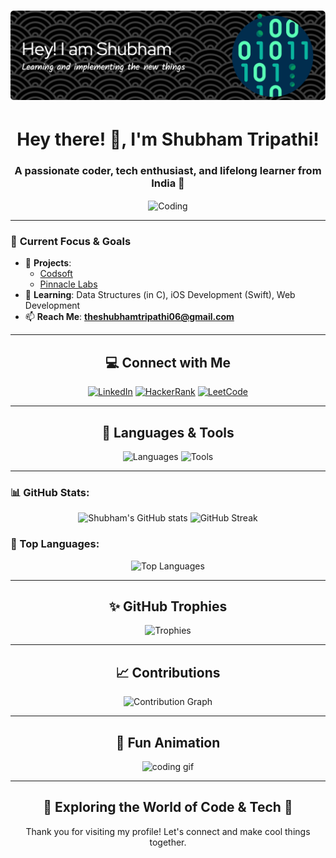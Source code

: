 <h1 align="center">
  <img src="https://github.com/theshubhamtripathi/theshubhamtripathi/blob/main/github-header-image.png?raw=true"/>
</h1>

<h1 align="center">Hey there! 👋, I'm Shubham Tripathi!</h1>
<h3 align="center">A passionate coder, tech enthusiast, and lifelong learner from India 🚀</h3>

<div align="center">
  <img align="center" alt="Coding" width="700" src="https://user-images.githubusercontent.com/74038190/239249287-cb9f3ad6-7903-4905-9a66-d451f9b49ad9.gif">
</div>

---

### 🌱 **Current Focus & Goals**
- 🔭 **Projects**: 
  - [Codsoft](https://github.com/theshubhamtripathi/CODSOFT)
  - [Pinnacle Labs](https://github.com/theshubhamtripathi/PINNACLE-LABS)
- 🌱 **Learning**: Data Structures (in C), iOS Development (Swift), Web Development
- 📫 **Reach Me**: **theshubhamtripathi06@gmail.com**

---

<h2 align="center">💻 Connect with Me</h2>
<p align="center">
  <a href="http://www.linkedin.com/in/theshubhamtripathi" target="blank"><img src="https://img.shields.io/badge/LinkedIn-%230077B5.svg?style=for-the-badge&logo=linkedin&logoColor=white" alt="LinkedIn"/></a>
  <a href="https://www.hackerrank.com/@theshubhamtripa1" target="blank"><img src="https://img.shields.io/badge/HackerRank-%232EC866.svg?style=for-the-badge&logo=hackerrank&logoColor=white" alt="HackerRank"/></a>
  <a href="https://www.leetcode.com/nmkrnisp1p" target="blank"><img src="https://img.shields.io/badge/LeetCode-%23FFA116.svg?style=for-the-badge&logo=leetcode&logoColor=white" alt="LeetCode"/></a>
</p>

---

<h2 align="center">🚀 Languages & Tools</h2>
<div align="center">
  <img src="https://skillicons.dev/icons?i=cpp,python,java,swift,html,css,c" height="40" alt="Languages"/>
  <img src="https://skillicons.dev/icons?i=git,mysql,linux,blender,gcp,matlab" height="40" alt="Tools"/>
</div>

---

### 📊 GitHub Stats:
<div align="center">
  <img width="400" src="https://github-readme-stats.vercel.app/api?username=theshubhamtripathi&show_icons=true&theme=radical" alt="Shubham's GitHub stats" />
  <img width="400" src="https://github-readme-streak-stats.herokuapp.com/?user=theshubhamtripathi&theme=radical" alt="GitHub Streak"/>
</div>

### 💬 Top Languages:
<div align="center">
  <img src="https://github-readme-stats.vercel.app/api/top-langs/?username=theshubhamtripathi&layout=compact&theme=radical" alt="Top Languages" />
</div>

---

<h2 align="center">✨ GitHub Trophies</h2>
<p align="center">
  <img src="https://github-profile-trophy.vercel.app/?username=theshubhamtripathi&theme=dracula&row=1&column=6" alt="Trophies" />
</p>

---

<h2 align="center">📈 Contributions</h2>
<p align="center">
  <img src="https://activity-graph.herokuapp.com/graph?username=theshubhamtripathi&theme=github" alt="Contribution Graph" />
</p>

---

<h2 align="center">🌟 Fun Animation</h2>
<p align="center">
  <img src="https://media.giphy.com/media/qgQUggAC3Pfv687qPC/giphy.gif" width="600" alt="coding gif">
</p>

---

<div align="center">
  <h2>🌌 Exploring the World of Code & Tech 🌌</h2>
  <p>Thank you for visiting my profile! Let's connect and make cool things together.</p>
</div>

